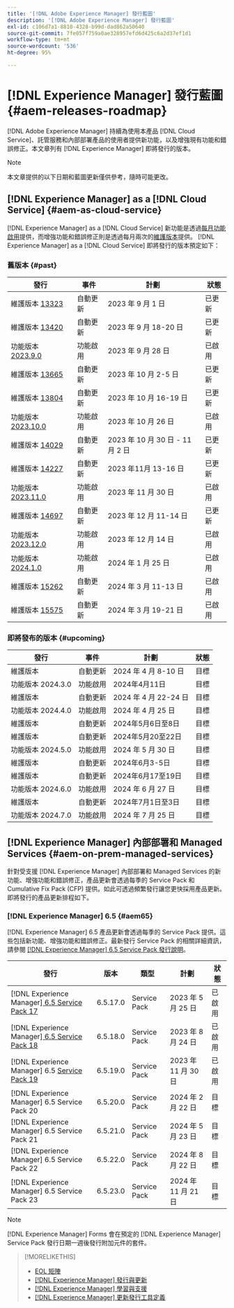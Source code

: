 ```yaml
---
title: '[!DNL Adobe Experience Manager] 發行藍圖'
description: '[!DNL Adobe Experience Manager] 發行藍圖'
exl-id: c106d7a1-8810-4328-b99d-dad862a50640
source-git-commit: 7fe057f759a0ae328957efd6d425c6a2d37ef1d1
workflow-type: tm+mt
source-wordcount: '536'
ht-degree: 95%

---
```


# [!DNL Experience Manager] 發行藍圖 {#aem-releases-roadmap}

[!DNL Adobe Experience Manager] 持續為使用本產品 [!DNL Cloud Service]、託管服務和內部部署產品的使用者提供新功能，以及增強現有功能和錯誤修正。本文章列有 [!DNL Experience Manager] 即將發行的版本。

>[!NOTE]
>
>本文章提供的以下日期和藍圖更新僅供參考，隨時可能更改。

## [!DNL Experience Manager] as a [!DNL Cloud Service] {#aem-as-cloud-service}

[!DNL Experience Manager] as a [!DNL Cloud Service] 新功能是透過[每月功能啟用](https://experienceleague.adobe.com/docs/experience-manager-cloud-service/content/release-notes/release-notes/release-notes-current.html?lang=zh-Hant)提供，而增強功能和錯誤修正則是透過每月兩次的[維護版本](https://experienceleague.adobe.com/docs/experience-manager-cloud-service/content/release-notes/maintenance/latest.html?lang=zh-Hant)提供。
[!DNL Experience Manager] as a [!DNL Cloud Service] 即將發行的版本預定如下：

### 舊版本 {#past}

| 發行 | 事件 | 計劃 | 狀態 |
|---|---|---|---|
| 維護版本 [13323](https://experienceleague.adobe.com/docs/experience-manager-cloud-service/content/release-notes/maintenance/2023/2023-9-0.html?lang=zh-Hant#release-13323) | 自動更新 | 2023 年 9 月 1 日 | 已更新 |
| 維護版本 [13420](https://experienceleague.adobe.com/docs/experience-manager-cloud-service/content/release-notes/maintenance/2023/2023-9-0.html?lang=zh-Hant#release-13420) | 自動更新 | 2023 年 9 月 18-20 日 | 已更新 |
| 功能版本 [2023.9.0](https://experienceleague.adobe.com/docs/experience-manager-cloud-service/content/release-notes/release-notes/2023/release-notes-2023-9-0.html?lang=zh-Hant) | 功能啟用 | 2023 年 9 月 28 日 | 已啟用 |
| 維護版本 [13665](https://experienceleague.adobe.com/docs/experience-manager-cloud-service/content/release-notes/maintenance/2023/2023-10-0.html?lang=zh-Hant#release-13665) | 自動更新 | 2023 年 10 月 2-5 日 | 已更新 |
| 維護版本 [13804](https://experienceleague.adobe.com/docs/experience-manager-cloud-service/content/release-notes/maintenance/2023/2023-10-0.html?lang=zh-Hant#release-13804) | 自動更新 | 2023 年 10 月 16-19 日 | 已更新 |
| 功能版本 [2023.10.0](https://experienceleague.adobe.com/docs/experience-manager-cloud-service/content/release-notes/release-notes/2023/release-notes-2023-10-0.html?lang=zh-Hant) | 功能啟用 | 2023 年 10 月 26 日 | 已啟用 |
| 維護版本 [14029](https://experienceleague.adobe.com/docs/experience-manager-cloud-service/content/release-notes/maintenance/2023/2023-11-0.html?lang=zh-Hant#release-14029) | 自動更新 | 2023 年 10 月 30 日 - 11 月 2 日 | 已更新 |
| 維護版本 [14227](https://experienceleague.adobe.com/docs/experience-manager-cloud-service/content/release-notes/maintenance/2023/2023-11-0.html?lang=zh-Hant#release-14227) | 自動更新 | 2023 年11月 13-16 日 | 已更新 |
| 功能版本 [2023.11.0](https://experienceleague.adobe.com/docs/experience-manager-cloud-service/content/release-notes/release-notes/2023/release-notes-2023-11-0.html?lang=zh-Hant) | 功能啟用 | 2023 年 11 月 30 日 | 已啟用 |
| 維護版本 [14697](https://experienceleague.adobe.com/docs/experience-manager-cloud-service/content/release-notes/maintenance/2023/2023-12-0.html#release-14697) | 自動更新 | 2023 年 12 月 11-14 日 | 已更新 |
| 功能版本 [2023.12.0](https://experienceleague.adobe.com/docs/experience-manager-cloud-service/content/release-notes/release-notes/2023/release-notes-2023-12-0.html?lang=zh-Hant) | 功能啟用 | 2023 年 12 月 14 日 | 已啟用 |
| 功能版本 [2024.1.0](https://experienceleague.adobe.com/docs/experience-manager-cloud-service/content/release-notes/release-notes/release-notes-current.html?lang=zh-Hant) | 功能啟用 | 2024 年 1 月 25 日 | 已啟用 |
| 維護版本 [15262](https://experienceleague.adobe.com/docs/experience-manager-cloud-service/content/release-notes/maintenance/2024/2024-3-0.html#release-15262) | 自動更新 | 2024 年 3 月 11-13 日 | 已啟用 |
| 維護版本 [15575](https://experienceleague.adobe.com/en/docs/experience-manager-cloud-service/content/release-notes/maintenance/latest) | 自動更新 | 2024 年 3 月 19-21 日 | 已啟用 |


### 即將發布的版本 {#upcoming}

| 發行 | 事件 | 計劃 | 狀態 |
|---|---|---|---|
| 維護版本 | 自動更新 | 2024 年 4 月 8-10 日 | 目標 |
| 功能版本 2024.3.0 | 功能啟用 | 2024年4月11日 | 目標 |
| 維護版本 | 自動更新 | 2024 年 4 月 22-24 日 | 目標 |
| 功能版本 2024.4.0 | 功能啟用 | 2024 年 4 月 25 日 | 目標 |
| 維護版本 | 自動更新 | 2024年5月6日至8日 | 目標 |
| 維護版本 | 自動更新 | 2024年5月20至22日 | 目標 |
| 功能版本 2024.5.0 | 功能啟用 | 2024 年 5 月 30 日 | 目標 |
| 維護版本 | 自動更新 | 2024年6月3-5日 | 目標 |
| 維護版本 | 自動更新 | 2024年6月17至19日 | 目標 |
| 功能版本 2024.6.0 | 功能啟用 | 2024 年 6 月 27 日 | 目標 |
| 維護版本 | 自動更新 | 2024年7月1日至3日 | 目標 |
| 功能版本 2024.7.0 | 功能啟用 | 2024 年 7 月 25 日 | 目標 |

## [!DNL Experience Manager] 內部部署和 Managed Services {#aem-on-prem-managed-services}

針對受支援 [!DNL Experience Manager] 內部部署和 Managed Services 的新功能、增強功能和錯誤修正，產品更新會透過每季的 Service Pack 和 Cumulative Fix Pack (CFP) 提供。如此可透過頻繁發行讓您更快採用產品更新。即將發行的產品更新排程如下。

### [!DNL Experience Manager] 6.5 {#aem65}

[!DNL Experience Manager] 6.5 產品更新會透過每季的 Service Pack 提供。這些包括新功能、增強功能和錯誤修正。最新發行 Service Pack 的相關詳細資訊，請參閱 [[!DNL Experience Manager] 6.5 Service Pack 發行說明](https://experienceleague.adobe.com/en/docs/experience-manager-65/content/release-notes/release-notes)。

| 發行 | 版本 | 類型 | 計劃 | 狀態 |
|---|---|---|---|---|
| [!DNL Experience Manager][ 6.5 Service Pack 17](https://experienceleague.adobe.com/docs/experience-manager-65/content/release-notes/service-pack/6-5-17.html?lang=zh-Hant) | 6.5.17.0 | Service Pack | 2023 年 5 月 25 日 | 已啟用 |
| [!DNL Experience Manager][ 6.5 Service Pack 18](https://experienceleague.adobe.com/docs/experience-manager-65/content/release-notes/service-pack/6-5-18.html?lang=zh-Hant) | 6.5.18.0 | Service Pack | 2023 年 8 月 24 日 | 已啟用 |
| [!DNL Experience Manager] 6.5 [Service Pack 19](https://experienceleague.adobe.com/docs/experience-manager-65/content/release-notes/release-notes.html?lang=zh-Hant) | 6.5.19.0 | Service Pack | 2023 年 11 月 30 日 | 已啟用 |
| [!DNL Experience Manager] 6.5 Service Pack 20 | 6.5.20.0 | Service Pack | 2024 年 2 月 22 日 | 目標 |
| [!DNL Experience Manager] 6.5 Service Pack 21 | 6.5.21.0 | Service Pack | 2024 年 5 月 23 日 | 目標 |
| [!DNL Experience Manager] 6.5 Service Pack 22 | 6.5.22.0 | Service Pack | 2024 年 8 月 22 日 | 目標 |
| [!DNL Experience Manager] 6.5 Service Pack 23 | 6.5.23.0 | Service Pack | 2024 年 11 月 21 日 | 目標 |

>[!NOTE]
>
>[!DNL Experience Manager] Forms 會在預定的 [!DNL Experience Manager] Service Pack 發行日期一週後發行附加元件的套件。

>[!MORELIKETHIS]
>
>* [EOL 矩陣](https://helpx.adobe.com/tw/support/programs/eol-matrix.html)
>* [[!DNL Experience Manager] 發行與更新](https://experienceleague.adobe.com/docs/experience-manager-release-information/aem-release-updates/aem-releases-updates.html?lang=zh-Hant)
>* [[!DNL Experience Manager] 學習與支援](https://experienceleague.adobe.com/docs/experience-manager-cloud-service.html?lang=zh-Hant)
>* [[!DNL Experience Manager] 更新發行工具定義](/help/using/update-release-vehicle-definitions.md)
